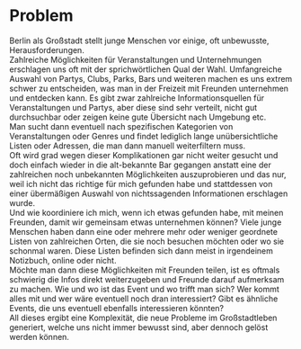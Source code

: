 # Problem

Berlin als Großstadt stellt junge Menschen vor einige, oft unbewusste, Herausforderungen.  
Zahlreiche Möglichkeiten für Veranstaltungen und Unternehmungen erschlagen uns oft mit der sprichwörtlichen Qual der Wahl. Umfangreiche Auswahl von Partys, Clubs, Parks, Bars und weiteren machen es uns extrem schwer zu entscheiden, was man in der Freizeit mit Freunden unternehmen und entdecken kann.
Es gibt zwar zahlreiche Informationsquellen für Veranstaltungen und Partys, aber diese sind sehr verteilt, nicht gut durchsuchbar oder zeigen keine gute Übersicht nach Umgebung etc.  
Man sucht dann eventuell nach spezifischen Kategorien von Veranstaltungen oder Genres und findet lediglich lange unübersichtliche Listen oder Adressen, die man dann manuell weiterfiltern muss.  
Oft wird grad wegen dieser Komplikationen gar nicht weiter gesucht und doch einfach wieder in die alt-bekannte Bar gegangen anstatt eine der zahlreichen noch unbekannten Möglichkeiten auszuprobieren und das nur, weil ich nicht das richtige für mich gefunden habe und stattdessen von einer übermäßigen Auswahl von nichtssagenden Informationen erschlagen wurde.  
Und wie koordiniere ich mich, wenn ich etwas gefunden habe, mit meinen Freunden, damit wir gemeinsam etwas unternehmen können? Viele junge Menschen haben dann eine oder mehrere mehr oder weniger geordnete Listen von zahlreichen Orten, die sie noch besuchen möchten oder wo sie schonmal waren. Diese Listen befinden sich dann meist in irgendeinem Notizbuch, online oder nicht.  
Möchte man dann diese Möglichkeiten mit Freunden teilen, ist es oftmals schwierig die Infos direkt weiterzugeben und Freunde darauf aufmerksam zu machen. Wie und wo ist das Event und wo trifft man sich? Wer kommt alles mit und wer wäre eventuell noch dran interessiert? Gibt es ähnliche Events, die uns eventuell ebenfalls interessieren könnten?  
All dieses ergibt eine Komplexität, die neue Probleme im Großstadtleben generiert, welche uns nicht immer bewusst sind, aber dennoch gelöst werden können.